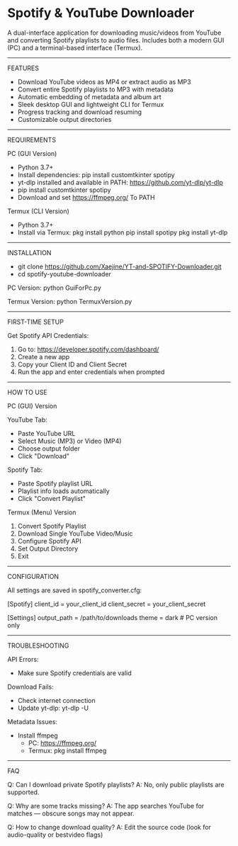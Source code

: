 # Spotify & YouTube Downloader

A dual-interface application for downloading music/videos from YouTube and converting Spotify playlists to audio files. Includes both a modern GUI (PC) and a terminal-based interface (Termux).


---

FEATURES
- Download YouTube videos as MP4 or extract audio as MP3
- Convert entire Spotify playlists to MP3 with metadata
- Automatic embedding of metadata and album art
- Sleek desktop GUI and lightweight CLI for Termux
- Progress tracking and download resuming
- Customizable output directories

---

REQUIREMENTS

PC (GUI Version)
- Python 3.7+
- Install dependencies:
  pip install customtkinter spotipy
- yt-dlp installed and available in PATH:
  https://github.com/yt-dlp/yt-dlp
- pip install customtkinter spotipy
- Download and set https://ffmpeg.org/  To PATH


Termux (CLI Version)
- Python 3.7+
- Install via Termux:
  pkg install python
  pip install spotipy
  pkg install yt-dlp

---

INSTALLATION

- git clone https://github.com/Xaejine/YT-and-SPOTIFY-Downloader.git
- cd spotify-youtube-downloader

PC Version:
python GuiForPc.py

Termux Version:
python TermuxVersion.py

---

FIRST-TIME SETUP

Get Spotify API Credentials:
1. Go to: https://developer.spotify.com/dashboard/
2. Create a new app
3. Copy your Client ID and Client Secret
4. Run the app and enter credentials when prompted

---

HOW TO USE

PC (GUI) Version

YouTube Tab:
- Paste YouTube URL
- Select Music (MP3) or Video (MP4)
- Choose output folder
- Click "Download"

Spotify Tab:
- Paste Spotify playlist URL
- Playlist info loads automatically
- Click "Convert Playlist"

Termux (Menu) Version

1. Convert Spotify Playlist
2. Download Single YouTube Video/Music
3. Configure Spotify API
4. Set Output Directory
5. Exit

---

CONFIGURATION

All settings are saved in spotify_converter.cfg:

[Spotify]
client_id = your_client_id
client_secret = your_client_secret

[Settings]
output_path = /path/to/downloads
theme = dark  # PC version only

---

TROUBLESHOOTING

API Errors:
- Make sure Spotify credentials are valid

Download Fails:
- Check internet connection
- Update yt-dlp: yt-dlp -U

Metadata Issues:
- Install ffmpeg
  - PC: https://ffmpeg.org/
  - Termux: pkg install ffmpeg

---

FAQ

Q: Can I download private Spotify playlists?
A: No, only public playlists are supported.

Q: Why are some tracks missing?
A: The app searches YouTube for matches — obscure songs may not appear.

Q: How to change download quality?
A: Edit the source code (look for audio-quality or bestvideo flags)
